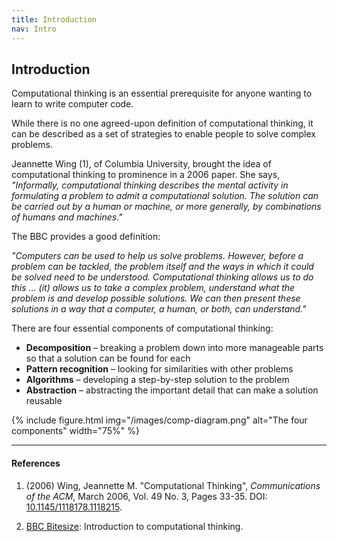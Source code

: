 ```yaml
---
title: Introduction
nav: Intro
---
```


## Introduction

Computational thinking is an essential prerequisite for anyone wanting to learn to write computer code.

While there is no one agreed-upon definition of computational thinking, it can be described as a set of strategies to enable people to solve complex problems.

Jeannette Wing (1), of Columbia University, brought the idea of computational thinking to prominence in a 2006 paper. She says, *"Informally, computational thinking describes the mental activity in formulating a problem to admit a computational solution. The solution can be carried out by a human or machine, or more generally, by combinations of humans and machines."*

The BBC provides a good definition:

*"Computers can be used to help us solve problems. However, before a problem can be tackled, the problem itself and the ways in which it could be solved need to be understood. Computational thinking allows us to do this ... (it) allows us to take a complex problem, understand what the problem is and develop possible solutions. We can then present these solutions in a way that a computer, a human, or both, can understand."*

There are four essential components of computational thinking:

- **Decomposition** – breaking a problem down into more manageable parts so that a solution can be found for each
- **Pattern recognition** – looking for similarities with other problems 
- **Algorithms** – developing a step-by-step solution to the problem
- **Abstraction** – abstracting the important detail that can make a solution reusable

{% include figure.html img="/images/comp-diagram.png" alt="The four components" width="75%" %}


-------------

#### References

1. (2006) Wing, Jeannette M. "Computational Thinking", *Communications of the ACM*, March 2006, Vol. 49 No. 3, Pages 33-35. DOI: [10.1145/1118178.1118215](https://dx.doi.org/10.1145/1118178.1118215).

2. [BBC Bitesize](https://www.bbc.com/bitesize/guides/zp92mp3/revision/1): Introduction to computational thinking.
